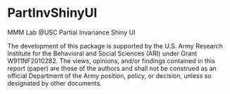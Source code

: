 # PartInvShinyUI

MMM Lab @USC Partial Invariance Shiny UI

The development of this package is supported by the U.S. Army Research Institute for the Behavioral and Social Sciences (ARI) under Grant W911NF2010282. The views, opinions, and/or findings contained in this report (paper) are those of the authors and shall not be construed as an official Department of the Army position, policy, or decision, unless so designated by other documents.
